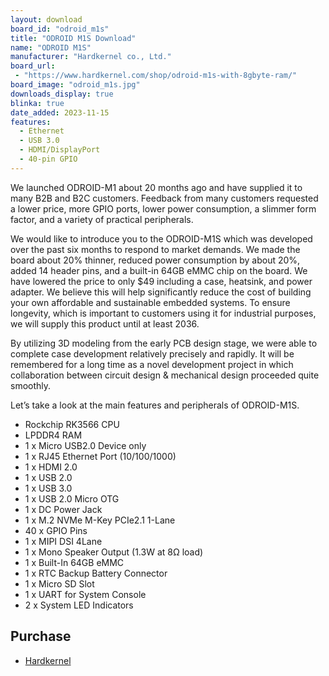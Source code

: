 ```yaml
---
layout: download
board_id: "odroid_m1s"
title: "ODROID M1S Download"
name: "ODROID M1S"
manufacturer: "Hardkernel co., Ltd."
board_url:
 - "https://www.hardkernel.com/shop/odroid-m1s-with-8gbyte-ram/"
board_image: "odroid_m1s.jpg"
downloads_display: true
blinka: true
date_added: 2023-11-15
features:
  - Ethernet
  - USB 3.0
  - HDMI/DisplayPort
  - 40-pin GPIO
---
```


We launched ODROID-M1 about 20 months ago and have supplied it to many B2B and B2C customers. Feedback from many customers requested a lower price, more GPIO ports, lower power consumption, a slimmer form factor, and a variety of practical peripherals.

We would like to introduce you to the ODROID-M1S which was developed over the past six months to respond to market demands. We made the board about 20% thinner, reduced power consumption by about 20%, added 14 header pins, and a built-in 64GB eMMC chip on the board. We have lowered the price to only $49 including a case, heatsink, and power adapter. We believe this will help significantly reduce the cost of building your own affordable and sustainable embedded systems. To ensure longevity, which is important to customers using it for industrial purposes, we will supply this product until at least 2036.

By utilizing 3D modeling from the early PCB design stage, we were able to complete case development relatively precisely and rapidly. It will be remembered for a long time as a novel development project in which collaboration between circuit design & mechanical design proceeded quite smoothly.

Let’s take a look at the main features and peripherals of ODROID-M1S.

-  Rockchip RK3566 CPU
-  LPDDR4 RAM
-  1 x Micro USB2.0 Device only
-  1 x RJ45 Ethernet Port (10/100/1000)
-  1 x HDMI 2.0
-  1 x USB 2.0
-  1 x USB 3.0
-  1 x USB 2.0 Micro OTG
-  1 x DC Power Jack
-  1 x M.2 NVMe M-Key PCIe2.1 1-Lane
-  40 x GPIO Pins
-  1 x MIPI DSI 4Lane
-  1 x Mono Speaker Output (1.3W at 8Ω load)
-  1 x Built-In 64GB eMMC
-  1 x RTC Backup Battery Connector
-  1 x Micro SD Slot
-  1 x UART for System Console
-  2 x System LED Indicators

## Purchase
* [Hardkernel](https://www.hardkernel.com/shop/odroid-m1s-with-8gbyte-ram/)
